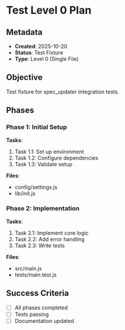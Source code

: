 # Test Level 0 Plan

## Metadata
- **Created**: 2025-10-20
- **Status**: Test Fixture
- **Type**: Level 0 (Single File)

## Objective

Test fixture for spec_updater integration tests.

## Phases

### Phase 1: Initial Setup

**Tasks**:
1. Task 1.1: Set up environment
2. Task 1.2: Configure dependencies
3. Task 1.3: Validate setup

**Files**:
- config/settings.js
- lib/init.js

### Phase 2: Implementation

**Tasks**:
1. Task 2.1: Implement core logic
2. Task 2.2: Add error handling
3. Task 2.3: Write tests

**Files**:
- src/main.js
- tests/main.test.js

## Success Criteria

- [ ] All phases completed
- [ ] Tests passing
- [ ] Documentation updated
